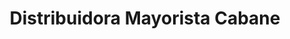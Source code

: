 ---
title: "Distribuidora Mayorista Cabane"
url: /neuquen/distribuidora-mayorista-cabane/
shop: alimentación sana
---